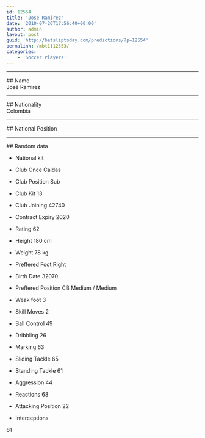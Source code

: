 ```yaml
---
id: 12554
title: 'José Ramírez'
date: '2010-07-26T17:56:40+00:00'
author: admin
layout: post
guid: 'http://betsliptoday.com/predictions/?p=12554'
permalink: /mbt1112553/
categories:
    - 'Soccer Players'
---
```


- - - - - -

\## Name  
 José Ramírez

- - - - - -

\## Nationality  
 Colombia

- - - - - -

\## National Position

- - - - - -

\## Random data

- National kit
- Club
 Once Caldas

- Club Position
 Sub

- Club Kit
 13

- Club Joining
 42740

- Contract Expiry
 2020

- Rating
 62

- Height
 180 cm

- Weight
 78 kg

- Preffered Foot
 Right

- Birth Date
 32070

- Preffered Position
 CB Medium / Medium

- Weak foot
 3

- Skill Moves
 2

- Ball Control
 49

- Dribbling
 26

- Marking
 63

- Sliding Tackle
 65

- Standing Tackle
 61

- Aggression
 44

- Reactions
 68

- Attacking Position
 22

- Interceptions

 61